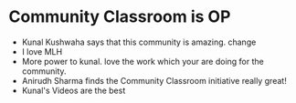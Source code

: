 # Community Classroom is OP

- Kunal Kushwaha says that this community is amazing.
change
- I love MLH
- More power to kunal. love the work which your are doing for the community.
- Anirudh Sharma finds the Community Classroom initiative really great!
- Kunal's Videos are the best

